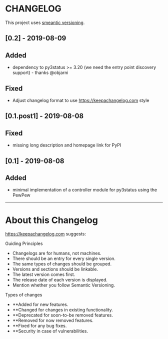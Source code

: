 # CHANGELOG

This project uses [smeantic versioning](https://semver.org/).

## [0.2] - 2019-08-09
## Added

* dependency to py3status >= 3.20 (we need the entry point discovery support) - thanks @objarni

## Fixed

* Adjust changelog format to use https://keepachangelog.com style

## [0.1.post1] - 2019-08-08
## Fixed 

* missing long description and homepage link for PyPI

## [0.1]  - 2019-08-08
## Added

* minimal implementation of a controller module for py3status using the PewPew

---

# About this Changelog

https://keepachangelog.com suggests:

Guiding Principles

* Changelogs are for humans, not machines.
* There should be an entry for every single version.
* The same types of changes should be grouped.
* Versions and sections should be linkable.
* The latest version comes first.
* The release date of each version is displayed.
* Mention whether you follow Semantic Versioning.

Types of changes

* **Added for new features.
* **Changed for changes in existing functionality.
* **Deprecated for soon-to-be removed features.
* **Removed for now removed features.
* **Fixed for any bug fixes.
* **Security in case of vulnerabilities.
